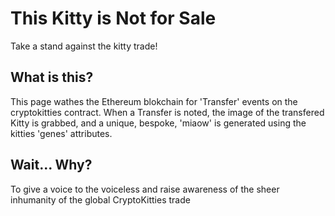 # This Kitty is Not for Sale
Take a stand against the kitty trade!

## What is this?

This page wathes the Ethereum blokchain for 'Transfer' events on the cryptokitties contract.
When a Transfer is noted, the image of the transfered Kitty is grabbed, and a unique, bespoke, 'miaow' is generated using the kitties 'genes' attributes.

## Wait... Why?
To give a voice to the voiceless and raise awareness of the sheer inhumanity of the global CryptoKitties trade
